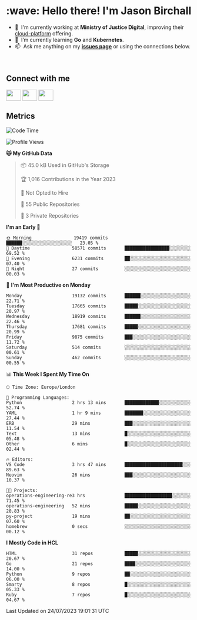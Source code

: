 <h1 align="left" id="jason-title">:wave: Hello there! I'm Jason Birchall</h1>

- :office: &nbsp;I'm currently working at **Ministry of Justice Digital**, improving their [cloud-platform](https://github.com/ministryofjustice/cloud-platform) offering.
- :seedling: &nbsp;I’m currently learning **Go** and **Kubernetes**.
- :mailbox: &nbsp;Ask me anything on my **[issues page]** or using the connections below.


<br>

<h2>Connect with me</h2>
<p>
<a href="https://twitter.com/jsonBirchall" target="blank"><img align="center" src="https://cdn.jsdelivr.net/npm/simple-icons@3.0.1/icons/twitter.svg" alt="" height="30" width="40" /></a>
<a href="https://keybase.io/json0" target="blank"><img align="center" src="https://cdn.jsdelivr.net/npm/simple-icons@3.0.1/icons/keybase.svg" alt="" height="30" width="40" /></a>
<a href="https://www.reddit.com/user/kakorate" target="blank"><img align="center" src="https://cdn.jsdelivr.net/npm/simple-icons@3.0.1/icons/reddit.svg" alt="" height="30" width="40" /></a>
</p>

<h2>Metrics</h2>

<!--START_SECTION:waka-->
![Code Time](http://img.shields.io/badge/Code%20Time-1%2C151%20hrs%2031%20mins-blue)

![Profile Views](http://img.shields.io/badge/Profile%20Views-25-blue)

**🐱 My GitHub Data** 

> 📦 45.0 kB Used in GitHub's Storage 
 > 
> 🏆 1,016 Contributions in the Year 2023
 > 
> 🚫 Not Opted to Hire
 > 
> 📜 55 Public Repositories 
 > 
> 🔑 3 Private Repositories 
 > 
**I'm an Early 🐤** 

```text
🌞 Morning                19419 commits       ██████░░░░░░░░░░░░░░░░░░░   23.05 % 
🌆 Daytime                58571 commits       █████████████████░░░░░░░░   69.52 % 
🌃 Evening                6231 commits        ██░░░░░░░░░░░░░░░░░░░░░░░   07.40 % 
🌙 Night                  27 commits          ░░░░░░░░░░░░░░░░░░░░░░░░░   00.03 % 
```
📅 **I'm Most Productive on Monday** 

```text
Monday                   19132 commits       ██████░░░░░░░░░░░░░░░░░░░   22.71 % 
Tuesday                  17665 commits       █████░░░░░░░░░░░░░░░░░░░░   20.97 % 
Wednesday                18919 commits       ██████░░░░░░░░░░░░░░░░░░░   22.46 % 
Thursday                 17681 commits       █████░░░░░░░░░░░░░░░░░░░░   20.99 % 
Friday                   9875 commits        ███░░░░░░░░░░░░░░░░░░░░░░   11.72 % 
Saturday                 514 commits         ░░░░░░░░░░░░░░░░░░░░░░░░░   00.61 % 
Sunday                   462 commits         ░░░░░░░░░░░░░░░░░░░░░░░░░   00.55 % 
```


📊 **This Week I Spent My Time On** 

```text
🕑︎ Time Zone: Europe/London

💬 Programming Languages: 
Python                   2 hrs 13 mins       █████████████░░░░░░░░░░░░   52.74 % 
YAML                     1 hr 9 mins         ███████░░░░░░░░░░░░░░░░░░   27.44 % 
ERB                      29 mins             ███░░░░░░░░░░░░░░░░░░░░░░   11.54 % 
Text                     13 mins             █░░░░░░░░░░░░░░░░░░░░░░░░   05.48 % 
Other                    6 mins              █░░░░░░░░░░░░░░░░░░░░░░░░   02.44 % 

🔥 Editors: 
VS Code                  3 hrs 47 mins       ██████████████████████░░░   89.63 % 
Neovim                   26 mins             ███░░░░░░░░░░░░░░░░░░░░░░   10.37 % 

🐱‍💻 Projects: 
operations-engineering-re3 hrs               ██████████████████░░░░░░░   71.45 % 
operations-engineering   52 mins             █████░░░░░░░░░░░░░░░░░░░░   20.83 % 
py-project               19 mins             ██░░░░░░░░░░░░░░░░░░░░░░░   07.60 % 
homebrew                 0 secs              ░░░░░░░░░░░░░░░░░░░░░░░░░   00.12 % 
```

**I Mostly Code in HCL** 

```text
HTML                     31 repos            █████░░░░░░░░░░░░░░░░░░░░   20.67 % 
Go                       21 repos            ████░░░░░░░░░░░░░░░░░░░░░   14.00 % 
Python                   9 repos             ██░░░░░░░░░░░░░░░░░░░░░░░   06.00 % 
Smarty                   8 repos             █░░░░░░░░░░░░░░░░░░░░░░░░   05.33 % 
Ruby                     7 repos             █░░░░░░░░░░░░░░░░░░░░░░░░   04.67 % 
```




 Last Updated on 24/07/2023 19:01:31 UTC
<!--END_SECTION:waka-->

<!-- links -->

[issues page]: https://github.com/jasonBirchall/jasonBirchall/issues "jasonBirchall/issues"
